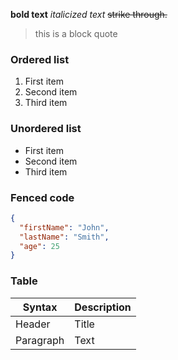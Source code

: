 **bold text** *italicized text* ~~strike through.~~

> this is a block quote


### Ordered list

1. First item
2. Second item
3. Third item

### Unordered list

- First item
- Second item
- Third item

### Fenced code

```json
{
  "firstName": "John",
  "lastName": "Smith",
  "age": 25
}
```


### Table

| Syntax | Description |
| ----------- | ----------- |
| Header | Title |
| Paragraph | Text |

